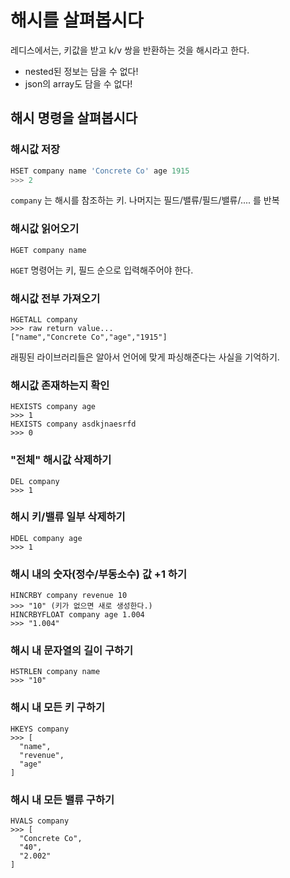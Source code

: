 # 해시를 살펴봅시다

레디스에서는, 키값을 받고 k/v 쌍을 반환하는 것을 해시라고 한다.

* nested된 정보는 담을 수 없다!
* json의 array도 담을 수 없다!

## 해시 명령을 살펴봅시다

### 해시값 저장

```sql
HSET company name 'Concrete Co' age 1915
>>> 2
```

`company` 는 해시를 참조하는 키. 나머지는 필드/밸류/필드/밸류/.... 를 반복

### 해시값 읽어오기

```shell
HGET company name
```

`HGET` 명령어는 키, 필드 순으로 입력해주어야 한다.

### 해시값 전부 가져오기

```shell
HGETALL company
>>> raw return value...
["name","Concrete Co","age","1915"]
```

래핑된 라이브러리들은 알아서 언어에 맞게 파싱해준다는 사실을 기억하기.

### 해시값 존재하는지 확인

```shell
HEXISTS company age
>>> 1
HEXISTS company asdkjnaesrfd
>>> 0
```

### "전체" 해시값 삭제하기

```shell
DEL company
>>> 1
```

### 해시 키/밸류 일부 삭제하기

```shell
HDEL company age
>>> 1
```

### 해시 내의 숫자(정수/부동소수) 값 +1 하기

```shell
HINCRBY company revenue 10
>>> "10" (키가 없으면 새로 생성한다.)
HINCRBYFLOAT company age 1.004
>>> "1.004"
```

### 해시 내 문자열의 길이 구하기

```shell
HSTRLEN company name
>>> "10"
```

### 해시 내 모든 키 구하기

```shell
HKEYS company
>>> [
  "name",
  "revenue",
  "age"
]
```

### 해시 내 모든 밸류 구하기

```shell
HVALS company
>>> [
  "Concrete Co",
  "40",
  "2.002"
]
```

